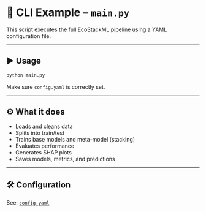 # 🧪 CLI Example – `main.py`

This script executes the full EcoStackML pipeline using a YAML configuration file.

---

## ▶️ Usage

```bash
python main.py
```

Make sure `config.yaml` is correctly set.

---

## ⚙️ What it does

- Loads and cleans data
- Splits into train/test
- Trains base models and meta-model (stacking)
- Evaluates performance
- Generates SHAP plots
- Saves models, metrics, and predictions

---

## 🛠 Configuration

See: [`config.yaml`](../config.yaml)
